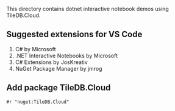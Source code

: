 This directory contains dotnet interactive notebook demos using TileDB.Cloud.

## Suggested extensions for VS Code
1. C# by Microsoft
2. .NET Interactive Notebooks by Microsoft
3. C# Extensions by JosKreativ
4. NuGet Package Manager by jmrog

## Add package TileDB.Cloud
```
#r "nuget:TileDB.Cloud"
```
 